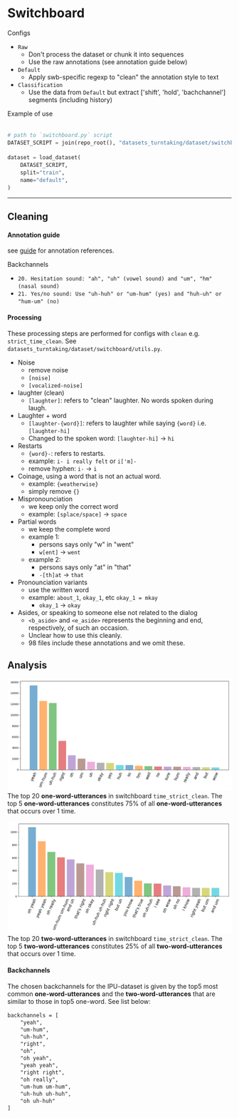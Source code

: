 # Switchboard


Configs
* `Raw`
  - Don't process the dataset or chunk it into sequences
  - Use the raw annotations (see annotation guide below)
* `Default`
  - Apply swb-specific regexp to "clean" the annotation style to text
* `Classification`
  - Use the data from `Default` but extract ['shift', 'hold', 'bachchannel'] segments (including history)


Example of use
```python

# path to `switchboard.py` script
DATASET_SCRIPT = join(repo_root(), "datasets_turntaking/dataset/switchboard/switchboard.py")

dataset = load_dataset(
    DATASET_SCRIPT,
    split="train",
    name="default",
)
```

----------------------------------------------------

## Cleaning
#### Annotation guide

see [guide](https://www.isip.piconepress.com/projects/switchboard/doc/transcription_guidelines/transcription_guidelines.pdf) for annotation references.

Backchannels
* `20. Hesitation sound: "ah", "uh" (vowel sound) and "um", "hm" (nasal sound)`
* `21. Yes/no sound: Use "uh-huh" or "um-hum" (yes) and "huh-uh" or "hum-um" (no)`

#### Processing

These processing steps are performed for configs with `clean` e.g. `strict_time_clean`. See `datasets_turntaking/dataset/switchboard/utils.py`.
- Noise
  - remove noise
  - `[noise]`
  - `[vocalized-noise]`
- laughter (clean)
  - `[laughter]`: refers to "clean" laughter. No words spoken during laugh.
- Laughter + word
  - `[laughter-{word}]`: refers to laughter while saying `{word}` i.e. `[laughter-hi]`
  - Changed to the spoken word: `[laughter-hi]` -> `hi`
- Restarts
  - `{word}-`: refers to restarts.
  - example: `i- i really felt` or `i['m]-`
  - remove hyphen: `i-` -> `i`
- Coinage, using a word that is not an actual word.
  - example: `{weatherwise}` 
  - simply remove `{}`
- Mispronounciation
  - we keep only the correct word
  - example: `[splace/space]` -> `space`
- Partial words
  - we keep the complete word
  - example 1: 
    - persons says only "w" in "went"
    - `w[ent]` -> `went`
  - example 2: 
    - persons says only "at" in "that"
    - `-[th]at` -> `that`
- Pronounciation variants
  - use the written word
  - example: `about_1`, `okay_1`, etc  `okay_1 = mkay`
    - `okay_1` -> `okay`
- Asides, or speaking to someone else not related to the dialog
  - `<b_aside>` and `<e_aside>` represents the beginning and end, respectively, of such an occasion.
  - Unclear how to use this cleanly.
  - 98 files include these annotations and we omit these.


## Analysis


![one word count](readme_files/one_word_count.png)
The top 20 **one-word-utterances** in switchboard `time_strict_clean`. The top 5 **one-word-utterances** constitutes 75% of all **one-word-utterances** that occurs over 1 time.

![two word count](readme_files/two_word_count.png)
The top 20 **two-word-utterances** in switchboard `time_strict_clean`. The top 5 **two-word-utterances** constitutes 25% of all **two-word-utterances** that occurs over 1 time.

#### Backchannels

The chosen backchannels for the IPU-dataset is given by the top5 most common
**one-word-utterances** and the **two-word-utterances** that are similar to
those in top5 one-word. See list below:

```
backchannels = [
    "yeah", 
    "um-hum", 
    "uh-huh", 
    "right", 
    "oh",
    "oh yeah",
    "yeah yeah",
    "right right",
    "oh really",
    "um-hum um-hum",
    "uh-huh uh-huh",
    "oh uh-huh"
]
```
